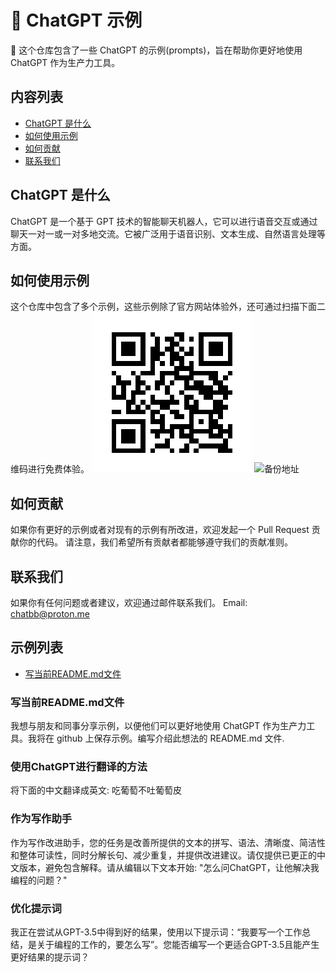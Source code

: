 # 📕 ChatGPT 示例

💬 这个仓库包含了一些 ChatGPT 的示例(prompts)，旨在帮助你更好地使用 ChatGPT 作为生产力工具。

## 内容列表

- [ChatGPT 是什么](#ChatGPT-是什么)
- [如何使用示例](#如何使用示例)
- [如何贡献](#如何贡献)
- [联系我们](#联系我们)

## ChatGPT 是什么

ChatGPT 是一个基于 GPT 技术的智能聊天机器人，它可以进行语音交互或通过聊天一对一或一对多地交流。它被广泛用于语音识别、文本生成、自然语言处理等方面。

## 如何使用示例

这个仓库中包含了多个示例，这些示例除了官方网站体验外，还可通过扫描下面二维码进行免费体验。
![免费体验地址](./images/free.png)
![备份地址](https://yh-media-output.oss-cn-hangzhou.aliyuncs.com/free.png)

## 如何贡献

如果你有更好的示例或者对现有的示例有所改进，欢迎发起一个 Pull Request 贡献你的代码。
请注意，我们希望所有贡献者都能够遵守我们的贡献准则。

## 联系我们

如果你有任何问题或者建议，欢迎通过邮件联系我们。 Email: chatbb@proton.me

## 示例列表

- [写当前README.md文件](#写当前README.md文件)

### 写当前README.md文件
我想与朋友和同事分享示例，以便他们可以更好地使用 ChatGPT 作为生产力工具。我将在 github 上保存示例。编写介绍此想法的 README.md 文件.

### 使用ChatGPT进行翻译的方法
将下面的中文翻译成英文: 吃葡萄不吐葡萄皮

### 作为写作助手
作为写作改进助手，您的任务是改善所提供的文本的拼写、语法、清晰度、简洁性和整体可读性，同时分解长句、减少重复，并提供改进建议。请仅提供已更正的中文版本，避免包含解释。请从编辑以下文本开始: "怎么问ChatGPT，让他解决我编程的问题？"

### 优化提示词
我正在尝试从GPT-3.5中得到好的结果，使用以下提示词：“我要写一个工作总结，是关于编程的工作的，要怎么写”。您能否编写一个更适合GPT-3.5且能产生更好结果的提示词？
